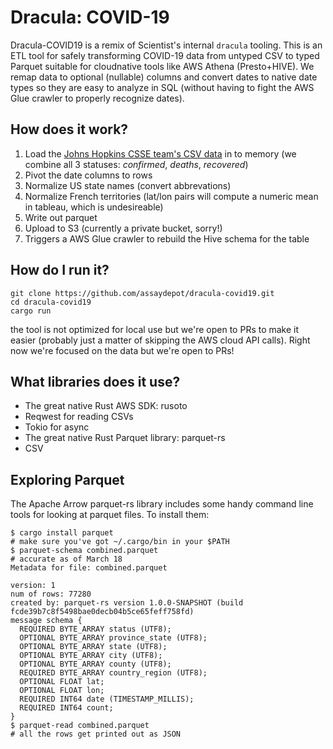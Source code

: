 Dracula: COVID-19
===

Dracula-COVID19 is a remix of Scientist's internal `dracula` tooling. This is an ETL tool for safely transforming COVID-19 data from untyped CSV to typed Parquet suitable for cloudnative tools like AWS Athena (Presto+HIVE). We remap data to optional (nullable) columns and convert dates to native date types so they are easy to analyze in SQL (without having to fight the AWS Glue crawler to properly recognize dates).

How does it work?
---

 1. Load the [Johns Hopkins CSSE team's CSV data](https://github.com/CSSEGISandData/COVID-19) in to memory (we combine all 3 statuses: _confirmed_, _deaths_, _recovered_)
 2. Pivot the date columns to rows
 3. Normalize US state names (convert abbrevations)
 4. Normalize French territories (lat/lon pairs will compute a numeric mean in tableau, which is undesireable)
 5. Write out parquet
 6. Upload to S3 (currently a private bucket, sorry!)
 7. Triggers a AWS Glue crawler to rebuild the Hive schema for the table
 
How do I run it?
---

```
git clone https://github.com/assaydepot/dracula-covid19.git
cd dracula-covid19
cargo run 
``` 

the tool is not optimized for local use but we're open to PRs to make it easier (probably just a matter of skipping the AWS cloud API calls). Right now we're focused on the data but we're open to PRs!

What libraries does it use?
---

 * The great native Rust AWS SDK: rusoto
 * Reqwest for reading CSVs
 * Tokio for async
 * The great native Rust Parquet library: parquet-rs
 * CSV
 
Exploring Parquet
---

The Apache Arrow parquet-rs library includes some handy command line tools for looking at parquet files. To install them:

```
$ cargo install parquet
# make sure you've got ~/.cargo/bin in your $PATH
$ parquet-schema combined.parquet 
# accurate as of March 18
Metadata for file: combined.parquet

version: 1
num of rows: 77280
created by: parquet-rs version 1.0.0-SNAPSHOT (build fcde39b7c8f5498bae0decb04b5ce65feff758fd)
message schema {
  REQUIRED BYTE_ARRAY status (UTF8);
  OPTIONAL BYTE_ARRAY province_state (UTF8);
  OPTIONAL BYTE_ARRAY state (UTF8);
  OPTIONAL BYTE_ARRAY city (UTF8);
  OPTIONAL BYTE_ARRAY county (UTF8);
  REQUIRED BYTE_ARRAY country_region (UTF8);
  OPTIONAL FLOAT lat;
  OPTIONAL FLOAT lon;
  REQUIRED INT64 date (TIMESTAMP_MILLIS);
  REQUIRED INT64 count;
}
$ parquet-read combined.parquet
# all the rows get printed out as JSON
```